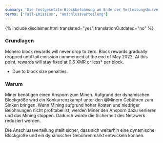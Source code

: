 ```yaml
---
summary: 'Die festgesetzte Blockbelohnung am Ende der Verteilungskurve'
terms: ["Tail-Emission", "Anschlussverteilung"]
---
```


{% include disclaimer.html translated="yes" translationOutdated="no" %}

### Grundlagen

Monero block rewards will never drop to zero. Block rewards gradually
dropped until tail emission commenced at the end of May 2022. At this point,
rewards will stay fixed at 0.6 XMR or less* per block.

* Due to block size penalties.

### Warum

Miner benötigen einen Ansporn zum Minen. Aufgrund der dynamischen Blockgröße
wird ein Konkurrenzkampf unter den @Minern Gebühren zum Sinken bringen. Wenn
Mining aufgrund hoher Kosten und niedriger Belohnungen nicht profitabel ist,
werden Miner den Ansporn dazu verlieren und das Mining stoppen. Dadurch
würde die Sicherheit des Netzwerk reduziert werden.

Die Anschlussverteilung stellt sicher, dass sich weiterhin eine dynamische
Blockgröße und ein dynamischer Gebührenmarkt entwickeln können.

